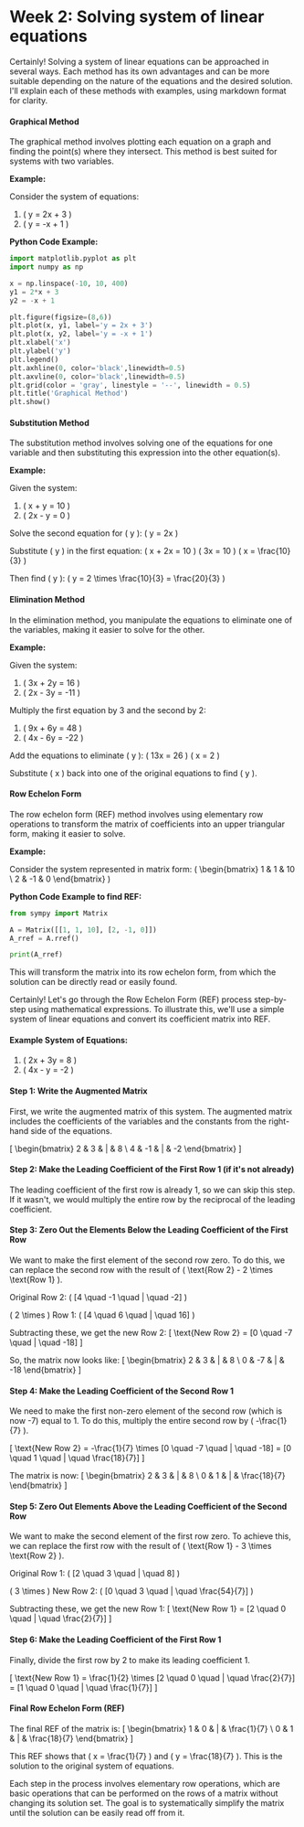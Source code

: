 # Week 2: Solving system of linear equations

Certainly! Solving a system of linear equations can be approached in several ways. Each method has its own advantages and can be more suitable depending on the nature of the equations and the desired solution. I'll explain each of these methods with examples, using markdown format for clarity.

#### Graphical Method

The graphical method involves plotting each equation on a graph and finding the point(s) where they intersect. This method is best suited for systems with two variables.

**Example:**

Consider the system of equations:

1. ( y = 2x + 3 )
2. ( y = -x + 1 )

**Python Code Example:**

```python
import matplotlib.pyplot as plt
import numpy as np

x = np.linspace(-10, 10, 400)
y1 = 2*x + 3
y2 = -x + 1

plt.figure(figsize=(8,6))
plt.plot(x, y1, label='y = 2x + 3')
plt.plot(x, y2, label='y = -x + 1')
plt.xlabel('x')
plt.ylabel('y')
plt.legend()
plt.axhline(0, color='black',linewidth=0.5)
plt.axvline(0, color='black',linewidth=0.5)
plt.grid(color = 'gray', linestyle = '--', linewidth = 0.5)
plt.title('Graphical Method')
plt.show()
```

#### Substitution Method

The substitution method involves solving one of the equations for one variable and then substituting this expression into the other equation(s).

**Example:**

Given the system:

1. ( x + y = 10 )
2. ( 2x - y = 0 )

Solve the second equation for ( y ): ( y = 2x )

Substitute ( y ) in the first equation: ( x + 2x = 10 ) ( 3x = 10 ) ( x = \frac{10}{3} )

Then find ( y ): ( y = 2 \times \frac{10}{3} = \frac{20}{3} )

#### Elimination Method

In the elimination method, you manipulate the equations to eliminate one of the variables, making it easier to solve for the other.

**Example:**

Given the system:

1. ( 3x + 2y = 16 )
2. ( 2x - 3y = -11 )

Multiply the first equation by 3 and the second by 2:

1. ( 9x + 6y = 48 )
2. ( 4x - 6y = -22 )

Add the equations to eliminate ( y ): ( 13x = 26 ) ( x = 2 )

Substitute ( x ) back into one of the original equations to find ( y ).

#### Row Echelon Form

The row echelon form (REF) method involves using elementary row operations to transform the matrix of coefficients into an upper triangular form, making it easier to solve.

**Example:**

Consider the system represented in matrix form: ( \begin{bmatrix} 1 & 1 & 10 \ 2 & -1 & 0 \end{bmatrix} )

**Python Code Example to find REF:**

```python
from sympy import Matrix

A = Matrix([[1, 1, 10], [2, -1, 0]])
A_rref = A.rref()

print(A_rref)
```

This will transform the matrix into its row echelon form, from which the solution can be directly read or easily found.

Certainly! Let's go through the Row Echelon Form (REF) process step-by-step using mathematical expressions. To illustrate this, we'll use a simple system of linear equations and convert its coefficient matrix into REF.

#### Example System of Equations:

1. ( 2x + 3y = 8 )
2. ( 4x - y = -2 )

#### Step 1: Write the Augmented Matrix

First, we write the augmented matrix of this system. The augmented matrix includes the coefficients of the variables and the constants from the right-hand side of the equations.

\[ \begin{bmatrix} 2 & 3 & | & 8 \ 4 & -1 & | & -2 \end{bmatrix} ]

#### Step 2: Make the Leading Coefficient of the First Row 1 (if it's not already)

The leading coefficient of the first row is already 1, so we can skip this step. If it wasn't, we would multiply the entire row by the reciprocal of the leading coefficient.

#### Step 3: Zero Out the Elements Below the Leading Coefficient of the First Row

We want to make the first element of the second row zero. To do this, we can replace the second row with the result of ( \text{Row 2} - 2 \times \text{Row 1} ).

Original Row 2: ( \[4 \quad -1 \quad | \quad -2] )

( 2 \times ) Row 1: ( \[4 \quad 6 \quad | \quad 16] )

Subtracting these, we get the new Row 2: \[ \text{New Row 2} = \[0 \quad -7 \quad | \quad -18] ]

So, the matrix now looks like: \[ \begin{bmatrix} 2 & 3 & | & 8 \ 0 & -7 & | & -18 \end{bmatrix} ]

#### Step 4: Make the Leading Coefficient of the Second Row 1

We need to make the first non-zero element of the second row (which is now -7) equal to 1. To do this, multiply the entire second row by ( -\frac{1}{7} ).

\[ \text{New Row 2} = -\frac{1}{7} \times \[0 \quad -7 \quad | \quad -18] = \[0 \quad 1 \quad | \quad \frac{18}{7}] ]

The matrix is now: \[ \begin{bmatrix} 2 & 3 & | & 8 \ 0 & 1 & | & \frac{18}{7} \end{bmatrix} ]

#### Step 5: Zero Out Elements Above the Leading Coefficient of the Second Row

We want to make the second element of the first row zero. To achieve this, we can replace the first row with the result of ( \text{Row 1} - 3 \times \text{Row 2} ).

Original Row 1: ( \[2 \quad 3 \quad | \quad 8] )

( 3 \times ) New Row 2: ( \[0 \quad 3 \quad | \quad \frac{54}{7}] )

Subtracting these, we get the new Row 1: \[ \text{New Row 1} = \[2 \quad 0 \quad | \quad \frac{2}{7}] ]

#### Step 6: Make the Leading Coefficient of the First Row 1

Finally, divide the first row by 2 to make its leading coefficient 1.

\[ \text{New Row 1} = \frac{1}{2} \times \[2 \quad 0 \quad | \quad \frac{2}{7}] = \[1 \quad 0 \quad | \quad \frac{1}{7}] ]

#### Final Row Echelon Form (REF)

The final REF of the matrix is: \[ \begin{bmatrix} 1 & 0 & | & \frac{1}{7} \ 0 & 1 & | & \frac{18}{7} \end{bmatrix} ]

This REF shows that ( x = \frac{1}{7} ) and ( y = \frac{18}{7} ). This is the solution to the original system of equations.

Each step in the process involves elementary row operations, which are basic operations that can be performed on the rows of a matrix without changing its solution set. The goal is to systematically simplify the matrix until the solution can be easily read off from it.
